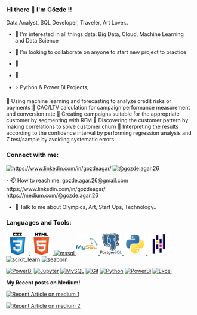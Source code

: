 ### Hi there 👋  I'm Gözde !!
Data Analyst, SQL Developer, Traveler, Art Lover..

- 🔭 I'm interested in all things data: Big Data, Cloud, Machine Learning and Data Science
- 🌱 I’m looking to collaborate on anyone to start new project to practice
- 👯 
- 🤔 
     
- ⚡ Python & Power BI Projects;
<p

 Using machine learning and forecasting to analyze credit risks or payments
 CAC/LTV calculation for campaign performance measurement and conversion rate
 Creating campaigns suitable for the appropriate customer by segmenting with RFM
 Discovering the customer pattern by making correlations to solve customer churn
 Interpreting the results according to the confidence interval by performing regression analysis and Z test/sample by avoiding systematic errors

<h3 align="left">Connect with me:</h3>
<p align="left">
<a href="https://linkedin.com/in/https://www.linkedin.com/in/gozdeagar/" target="blank"><img align="center" src="https://raw.githubusercontent.com/rahuldkjain/github-profile-readme-generator/master/src/images/icons/Social/linked-in-alt.svg" alt="https://www.linkedin.com/in/gozdeagar/" height="30" width="40" /></a>
<a href="https://medium.com/@gozde.agar.26" target="blank"><img align="center" src="https://raw.githubusercontent.com/rahuldkjain/github-profile-readme-generator/master/src/images/icons/Social/medium.svg" alt="@gozde.agar.26" height="30" width="40" /></a>
</p>


</p>
- 📫 How to reach me:
        gozde.agar.26@gmail.com
        https://www.linkedin.com/in/gozdeagar/
        https://medium.com/@gozde.agar.26

- 💬 Talk to me about Olympics, Art, Start Ups, Technology.. 

<p align="center" dir="auto">

 <h3 align="left">Languages and Tools:</h3>
<p> 
	<a href="https://www.w3schools.com/css/" target="_blank" rel="noreferrer"> <img src="https://raw.githubusercontent.com/devicons/devicon/master/icons/css3/css3-original-wordmark.svg" alt="css3" width="60" height="60"/> </a> 
	<a href="https://www.w3.org/html/" target="_blank" rel="noreferrer"> <img src="https://raw.githubusercontent.com/devicons/devicon/master/icons/html5/html5-original-wordmark.svg" alt="html5" width="60" height="60"/> </a> <a href="https://www.microsoft.com/en-us/sql-server" target="_blank" rel="noreferrer"> <img src="https://www.svgrepo.com/show/303229/microsoft-sql-server-logo.svg" alt="mssql" width="60" height="60"/> </a> 
	<a href="https://www.mysql.com/" target="_blank" rel="noreferrer"> <img src="https://raw.githubusercontent.com/devicons/devicon/master/icons/mysql/mysql-original-wordmark.svg" alt="mysql" width="60" height="60"/> </a> 
	<a href="https://www.postgresql.org" target="_blank" rel="noreferrer"> <img src="https://raw.githubusercontent.com/devicons/devicon/master/icons/postgresql/postgresql-original-wordmark.svg" alt="postgresql" width="60" height="60"/> </a> 
	<a href="https://www.python.org" target="_blank" rel="noreferrer"> <img src="https://raw.githubusercontent.com/devicons/devicon/master/icons/python/python-original.svg" alt="python" width="60" height="60"/> </a>
	<a href="https://pandas.pydata.org/" target="_blank" rel="noreferrer"> <img src="https://raw.githubusercontent.com/devicons/devicon/2ae2a900d2f041da66e950e4d48052658d850630/icons/pandas/pandas-original.svg" alt="pandas" width="60" height="60"/> </a> 
	<a href="https://scikit-learn.org/" target="_blank" rel="noreferrer"> <img src="https://upload.wikimedia.org/wikipedia/commons/0/05/Scikit_learn_logo_small.svg" alt="scikit_learn" width="40" height="40"/> </a> 
	<a href="https://seaborn.pydata.org/" target="_blank" rel="noreferrer"> <img src="https://seaborn.pydata.org/_images/logo-mark-lightbg.svg" alt="seaborn" width="60" height="60"/> </a> </p>
	<a target="_blank" rel="noopener noreferrer nofollow" href="https://raw.githubusercontent.com/Thomas-George-T/Thomas-George-T/master/assets/powerbi.svg"><img title="PowerBi" alt="PowerBi" src="https://raw.githubusercontent.com/Thomas-George-T/Thomas-George-T/master/assets/hadoop.svg" width="70" height="40" style="max-width: 100%;"></a>
	<a target="_blank" rel="noopener noreferrer nofollow" href="https://en.wikipedia.org/wiki/Project_Jupyter#/media/File:Jupyter_logo.svg"><img title="Jupyter" alt="Jupyter" src="https://en.wikipedia.org/wiki/Project_Jupyter#/media/File:Jupyter_logo.svg" width="60" height="60" style="max-width: 100%;"></a>
	<a target="_blank" rel="noopener noreferrer nofollow" href="https://raw.githubusercontent.com/Thomas-George-T/Thomas-George-T/master/assets/mysql.svg"><img title="MySQL" alt="MySQL" src="https://raw.githubusercontent.com/Thomas-George-T/Thomas-George-T/master/assets/mysql.svg" width="40" height="40" style="max-width: 100%;"></a>
	<a target="_blank" rel="noopener noreferrer nofollow" href="https://raw.githubusercontent.com/Thomas-George-T/Thomas-George-T/master/assets/git.svg"><img title="Git" alt="Git" src="https://raw.githubusercontent.com/Thomas-George-T/Thomas-George-T/master/assets/git.svg" width="70" height="40" style="max-width: 100%;"></a>
 <a target="_blank" rel="noopener noreferrer nofollow" href="https://raw.githubusercontent.com/Thomas-George-T/Thomas-George-T/master/assets/python.svg"><img title="Python" alt="Python" src="https://raw.githubusercontent.com/Thomas-George-T/Thomas-George-T/master/assets/python.svg" width="40" height="40" style="max-width: 100%;"></a>
	<a target="_blank" rel="noopener noreferrer nofollow" href="http://cefexie.com/images/Power-BI-Logo.png"><img title="PowerBi" alt="PowerBi"
 src="http://cefexie.com/images/Power-BI-Logo.png"width="40" style="max-width: 100%;"></a>
	<a target="_blank" rel="noopener noreferrer nofollow" href="https://cdn.worldvectorlogo.com/logos/excel-4.svg"><img title="Excel" alt="Excel"
 src="http://cdn.worldvectorlogo.com/logos/excel-4.svg"width="60" height="60" style="max-width: 100%;"></a>

</p>

<p dir="auto"><b>My Recent posts on Medium!</b></p>
<p dir="auto"><a href="https://github-readme-medium-recent-article.vercel.app/medium/@thomas-george-thomas/0" rel="nofollow"><img src="https://camo.githubusercontent.com/7fe0b23f565844c0e34f0b45cd9b965128a49988cf7f6011690705f15c8576f6/68747470733a2f2f6769746875622d726561646d652d6d656469756d2d726563656e742d61727469636c652e76657263656c2e6170702f6d656469756d2f4074686f6d61732d67656f7267652d74686f6d61732f30" alt="Recent Article on medium 1" data-canonical-src="https://github-readme-medium-recent-article.vercel.app/medium/@thomas-george-thomas/0" style="max-width: 100%;"></a></p>
<p dir="auto"><a href="https://github-readme-medium-recent-article.vercel.app/medium/@thomas-george-thomas/1" rel="nofollow"><img src="https://camo.githubusercontent.com/b613d6806c073f4f292edcba737d3db27b2a326889e454fe1216f1171ca4fec2/68747470733a2f2f6769746875622d726561646d652d6d656469756d2d726563656e742d61727469636c652e76657263656c2e6170702f6d656469756d2f4074686f6d61732d67656f7267652d74686f6d61732f31" alt="Recent Article on medium 2" data-canonical-src="https://github-readme-medium-recent-article.vercel.app/medium/@thomas-george-thomas/1" style="max-width: 100%;"></a></p>



  
<!--
**gozdeagar/gozdeagar** is a ✨ _special_ ✨ repository because its `README.md` (this file) appears on your GitHub profile.

Here are some ideas to get you started:


      

Latest Linkedin Posts


-->
